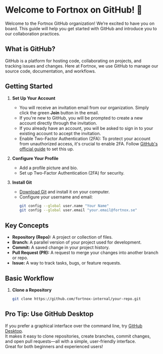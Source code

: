 # Welcome to Fortnox on GitHub! 👋

Welcome to the Fortnox GitHub organization! We’re excited to have you on board. This guide will help you get started with GitHub and introduce you to our collaboration practices.

## What is GitHub?

GitHub is a platform for hosting code, collaborating on projects, and tracking issues and changes. Here at Fortnox, we use GitHub to manage our source code, documentation, and workflows.

## Getting Started

1. **Set Up Your Account**
   - You will receive an invitation email from our organization. Simply click the green **Join** button in the email.
   - If you're new to GitHub, you will be prompted to create a new account directly through the invitation.
   - If you already have an account, you will be asked to sign in to your existing account to accept the invitation.
   - Enable Two-Factor Authentication (2FA): To protect your account from unauthorized access, it's crucial to enable 2FA. Follow [GitHub's official guide](https://docs.github.com/en/authentication/securing-your-account-with-two-factor-authentication-2fa/configuring-two-factor-authentication) to set this up.

2. **Configure Your Profile**
   - Add a profile picture and bio.
   - Set up Two-Factor Authentication (2FA) for security.

3. **Install Git**
   - [Download Git](https://git-scm.com/downloads) and install it on your computer.
   - Configure your username and email:
     ```bash
     git config --global user.name "Your Name"
     git config --global user.email "your.email@fortnox.se"
     ```

## Key Concepts

- **Repository (Repo):** A project or collection of files.
- **Branch:** A parallel version of your project used for development.
- **Commit:** A saved change in your project history.
- **Pull Request (PR):** A request to merge your changes into another branch or repo.
- **Issue:** A way to track tasks, bugs, or feature requests.

## Basic Workflow

1. **Clone a Repository**
   ```bash
   git clone https://github.com/fortnox-internal/your-repo.git

## Pro Tip: Use GitHub Desktop

If you prefer a graphical interface over the command line, try [GitHub Desktop](https://desktop.github.com/).  
It makes it easy to clone repositories, create branches, commit changes, and open pull requests—all with a simple, user-friendly interface.  
Great for both beginners and experienced users!
